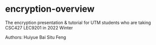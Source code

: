 # encryption-overview
The encryption presentation & tutorial for UTM students who are taking CSC427 LEC9201 in 2022 Winter

Authors:  Huiyue Bai
          Situ Feng
